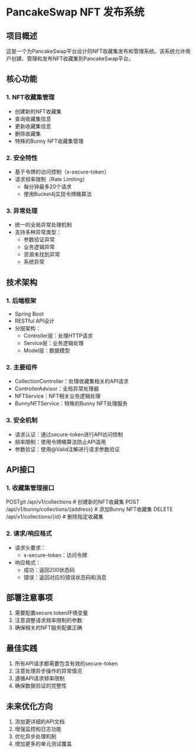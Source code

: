 # PancakeSwap NFT 发布系统

## 项目概述
这是一个为PancakeSwap平台设计的NFT收藏集发布和管理系统。该系统允许用户创建、管理和发布NFT收藏集到PancakeSwap平台。

## 核心功能

### 1. NFT收藏集管理
- 创建新的NFT收藏集
- 查询收藏集信息
- 更新收藏集信息
- 删除收藏集
- 特殊的Bunny NFT收藏集管理

### 2. 安全特性
- 基于令牌的访问控制（x-secure-token）
- 请求频率限制（Rate Limiting）
  - 每分钟最多20个请求
  - 使用Bucket4j实现令牌桶算法

### 3. 异常处理
- 统一的全局异常处理机制
- 支持多种异常类型：
  - 参数验证异常
  - 业务逻辑异常
  - 资源未找到异常
  - 系统异常

## 技术架构

### 1. 后端框架
- Spring Boot
- RESTful API设计
- 分层架构：
  - Controller层：处理HTTP请求
  - Service层：业务逻辑处理
  - Model层：数据模型

### 2. 主要组件
- CollectionController：处理收藏集相关的API请求
- ControllerAdvisor：全局异常处理器
- NFTService：NFT相关业务逻辑处理
- BunnyNFTService：特殊的Bunny NFT处理服务

### 3. 安全机制
- 请求认证：通过secure-token进行API访问控制
- 频率限制：使用令牌桶算法防止API滥用
- 参数验证：使用@Valid注解进行请求参数验证

## API接口

### 1. 收藏集管理接口
POSTgit /api/v1/collections          # 创建新的NFT收藏集
POST /api/v1/bunny/collections/{address}  # 添加Bunny NFT收藏集
DELETE /api/v1/collections/{id}   # 删除指定收藏集

### 2. 请求/响应格式
- 请求头要求：
  - x-secure-token：访问令牌
- 响应格式：
  - 成功：返回200状态码
  - 错误：返回对应的错误状态码和消息

## 部署注意事项
1. 需要配置secure.token环境变量
2. 注意调整请求频率限制的参数
3. 确保相关的NFT服务配置正确

## 最佳实践
1. 所有API请求都需要包含有效的secure-token
2. 注意处理异步操作的异常情况
3. 遵循API请求频率限制
4. 确保数据验证的完整性

## 未来优化方向
1. 添加更详细的API文档
2. 增强监控和日志功能
3. 优化异步处理机制
4. 增加更多的单元测试覆盖